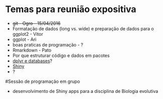 # Temas para reunião expositiva

- ~~git - Ogro - 15/04/2016~~
- Formatação de dados (long vs. wide) e preparação de dados para o ggplot2 - Vitor
- ggplot - Ari
- boas praticas de programação - ?
- Rmarkdown - Pato
- Por que estruturar código e dados em pacotes
- [dplyr e databases](https://cran.r-project.org/web/packages/dplyr/vignettes/databases.html)?
- [Shiny](http://shiny.rstudio.com/)
- ?

#Sessão de programação em grupo

- desenvolvimento de Shiny apps para a disciplina de Biologia evolutiva

